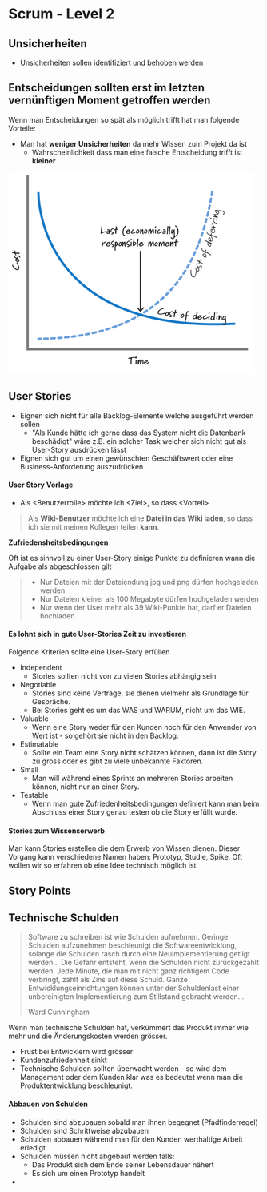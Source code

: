 # Scrum - Level 2

## Unsicherheiten

* Unsicherheiten sollen identifiziert und behoben werden

## Entscheidungen sollten erst im letzten vernünftigen Moment getroffen werden

Wenn man Entscheidungen so spät als möglich trifft hat man folgende Vorteile:

* Man hat **weniger Unsicherheiten** da mehr Wissen zum Projekt da ist
  * Wahrscheinlichkeit dass man eine falsche Entscheidung trifft ist **kleiner**

![](../../../.gitbook/assets/lrm.png)

## User Stories

* Eignen sich nicht für alle Backlog-Elemente welche ausgeführt werden sollen
  * "Als Kunde hätte ich gerne dass das System nicht die Datenbank beschädigt" wäre z.B. ein solcher Task welcher sich nicht gut als User-Story ausdrücken lässt
* Eignen sich gut um einen gewünschten Geschäftswert oder eine Business-Anforderung auszudrücken

#### User Story Vorlage

* Als &lt;Benutzerrolle&gt; möchte ich &lt;Ziel&gt;, so dass &lt;Vorteil&gt;

> Als **Wiki-Benutzer** möchte ich eine **Datei in das Wiki laden**, so dass ich sie mit meinen Kollegen teilen **kann**.

**Zufriedensheitsbedingungen**

Oft ist es sinnvoll zu einer User-Story einige Punkte zu definieren wann die Aufgabe als abgeschlossen gilt

> * Nur Dateien mit der Dateiendung jpg und png dürfen hochgeladen werden
> * Nur Dateien kleiner als 100 Megabyte dürfen hochgeladen werden
> * Nur wenn der User mehr als 39 Wiki-Punkte hat, darf er Dateien hochladen

#### Es lohnt sich in gute User-Stories Zeit zu investieren

Folgende Kriterien sollte eine User-Story erfüllen

* Independent
  * Stories sollten nicht von zu vielen Stories abhängig sein.
* Negotiable
  * Stories sind keine Verträge, sie dienen vielmehr als Grundlage für Gespräche.
  * Bei Stories geht es um das WAS und WARUM, nicht um das WIE.
* Valuable
  * Wenn eine Story weder für den Kunden noch für den Anwender von Wert ist - so gehört sie nicht in den Backlog.
* Estimatable
  * Sollte ein Team eine Story nicht schätzen können, dann ist die Story zu gross oder es gibt zu viele unbekannte Faktoren.
* Small
  * Man will während eines Sprints an mehreren Stories arbeiten können, nicht nur an einer Story.
* Testable
  * Wenn man gute Zufriedenheitsbedingungen definiert kann man beim Abschluss einer Story genau testen ob die Story erfüllt wurde.

#### Stories zum Wissenserwerb

Man kann Stories erstellen die dem Erwerb von Wissen dienen. Dieser Vorgang kann verschiedene Namen haben: Prototyp, Studie, Spike. Oft wollen wir so erfahren ob eine Idee technisch möglich ist.

## Story Points



## Technische Schulden

> Software zu schreiben ist wie Schulden aufnehmen. Geringe Schulden aufzunehmen beschleunigt die Softwareentwicklung, solange die Schulden rasch durch eine Neuimplementierung getilgt werden… Die Gefahr entsteht, wenn die Schulden nicht zurückgezahlt werden. Jede Minute, die man mit nicht ganz richtigem Code verbringt, zählt als Zins auf diese Schuld. Ganze Entwicklungseinrichtungen können unter der Schuldenlast einer unbereinigten Implementierung zum Stillstand gebracht werden. . 
>
> Ward Cunningham

Wenn man technische Schulden hat, verkümmert das Produkt immer wie mehr und die Änderungskosten werden grösser.

* Frust bei Entwicklern wird grösser
* Kundenzufriedenheit sinkt
* Technische Schulden sollten überwacht werden - so wird dem Management oder dem Kunden klar was es bedeutet wenn man die Produktentwicklung beschleunigt.

#### Abbauen von Schulden

* Schulden sind abzubauen sobald man ihnen begegnet \(Pfadfinderregel\)
* Schulden sind Schrittweise abzubauen
* Schulden abbauen während man für den Kunden werthaltige Arbeit erledigt
* Schulden müssen nicht abgebaut werden falls:
  * Das Produkt sich dem Ende seiner Lebensdauer nähert
  * Es sich um einen Prototyp handelt
* 


